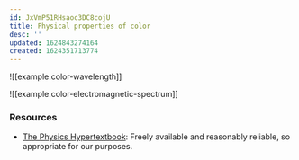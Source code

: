```yaml
---
id: JxVmP51RHsaoc3DC8cojU
title: Physical properties of color
desc: ''
updated: 1624843274164
created: 1624351713774
---
```

![[example.color-wavelength]]

![[example.color-electromagnetic-spectrum]]

### Resources

* [The Physics Hypertextbook](https://physics.info/color/): Freely available and reasonably reliable, so appropriate for our purposes.
